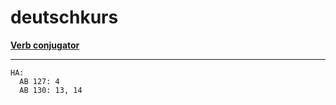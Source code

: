 # deutschkurs

**[Verb conjugator](https://deutsch.lingolia.com/de/grammatik/konjugator)**

---

    HA:
      AB 127: 4
      AB 130: 13, 14